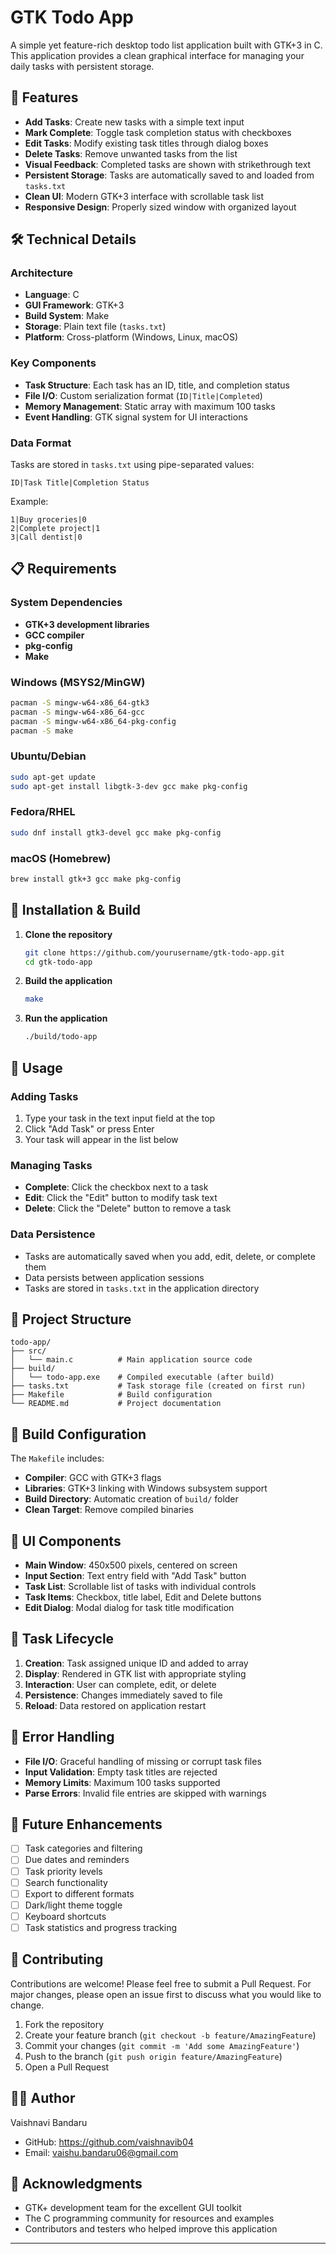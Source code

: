 # GTK Todo App

A simple yet feature-rich desktop todo list application built with GTK+3 in C. This application provides a clean graphical interface for managing your daily tasks with persistent storage.


## 🚀 Features

- **Add Tasks**: Create new tasks with a simple text input
- **Mark Complete**: Toggle task completion status with checkboxes
- **Edit Tasks**: Modify existing task titles through dialog boxes
- **Delete Tasks**: Remove unwanted tasks from the list
- **Visual Feedback**: Completed tasks are shown with strikethrough text
- **Persistent Storage**: Tasks are automatically saved to and loaded from `tasks.txt`
- **Clean UI**: Modern GTK+3 interface with scrollable task list
- **Responsive Design**: Properly sized window with organized layout

## 🛠️ Technical Details

### Architecture
- **Language**: C
- **GUI Framework**: GTK+3
- **Build System**: Make
- **Storage**: Plain text file (`tasks.txt`)
- **Platform**: Cross-platform (Windows, Linux, macOS)

### Key Components
- **Task Structure**: Each task has an ID, title, and completion status
- **File I/O**: Custom serialization format (`ID|Title|Completed`)
- **Memory Management**: Static array with maximum 100 tasks
- **Event Handling**: GTK signal system for UI interactions

### Data Format
Tasks are stored in `tasks.txt` using pipe-separated values:
```
ID|Task Title|Completion Status
```
Example:
```
1|Buy groceries|0
2|Complete project|1
3|Call dentist|0
```

## 📋 Requirements

### System Dependencies
- **GTK+3 development libraries**
- **GCC compiler**
- **pkg-config**
- **Make**

### Windows (MSYS2/MinGW)
```bash
pacman -S mingw-w64-x86_64-gtk3
pacman -S mingw-w64-x86_64-gcc
pacman -S mingw-w64-x86_64-pkg-config
pacman -S make
```

### Ubuntu/Debian
```bash
sudo apt-get update
sudo apt-get install libgtk-3-dev gcc make pkg-config
```

### Fedora/RHEL
```bash
sudo dnf install gtk3-devel gcc make pkg-config
```

### macOS (Homebrew)
```bash
brew install gtk+3 gcc make pkg-config
```

## 🔧 Installation & Build

1. **Clone the repository**
   ```bash
   git clone https://github.com/yourusername/gtk-todo-app.git
   cd gtk-todo-app
   ```

2. **Build the application**
   ```bash
   make
   ```

3. **Run the application**
   ```bash
   ./build/todo-app
   ```

## 🎯 Usage

### Adding Tasks
1. Type your task in the text input field at the top
2. Click "Add Task" or press Enter
3. Your task will appear in the list below

### Managing Tasks
- **Complete**: Click the checkbox next to a task
- **Edit**: Click the "Edit" button to modify task text
- **Delete**: Click the "Delete" button to remove a task

### Data Persistence
- Tasks are automatically saved when you add, edit, delete, or complete them
- Data persists between application sessions
- Tasks are stored in `tasks.txt` in the application directory

## 📁 Project Structure

```
todo-app/
├── src/
│   └── main.c          # Main application source code
├── build/
│   └── todo-app.exe    # Compiled executable (after build)
├── tasks.txt           # Task storage file (created on first run)
├── Makefile            # Build configuration
└── README.md           # Project documentation
```

## 🔧 Build Configuration

The `Makefile` includes:
- **Compiler**: GCC with GTK+3 flags
- **Libraries**: GTK+3 linking with Windows subsystem support
- **Build Directory**: Automatic creation of `build/` folder
- **Clean Target**: Remove compiled binaries

## 🎨 UI Components

- **Main Window**: 450x500 pixels, centered on screen
- **Input Section**: Text entry field with "Add Task" button
- **Task List**: Scrollable list of tasks with individual controls
- **Task Items**: Checkbox, title label, Edit and Delete buttons
- **Edit Dialog**: Modal dialog for task title modification

## 🔄 Task Lifecycle

1. **Creation**: Task assigned unique ID and added to array
2. **Display**: Rendered in GTK list with appropriate styling
3. **Interaction**: User can complete, edit, or delete
4. **Persistence**: Changes immediately saved to file
5. **Reload**: Data restored on application restart

## 🐛 Error Handling

- **File I/O**: Graceful handling of missing or corrupt task files
- **Input Validation**: Empty task titles are rejected
- **Memory Limits**: Maximum 100 tasks supported
- **Parse Errors**: Invalid file entries are skipped with warnings

## 🚀 Future Enhancements

- [ ] Task categories and filtering
- [ ] Due dates and reminders
- [ ] Task priority levels
- [ ] Search functionality
- [ ] Export to different formats
- [ ] Dark/light theme toggle
- [ ] Keyboard shortcuts
- [ ] Task statistics and progress tracking

## 🤝 Contributing

Contributions are welcome! Please feel free to submit a Pull Request. For major changes, please open an issue first to discuss what you would like to change.

1. Fork the repository
2. Create your feature branch (`git checkout -b feature/AmazingFeature`)
3. Commit your changes (`git commit -m 'Add some AmazingFeature'`)
4. Push to the branch (`git push origin feature/AmazingFeature`)
5. Open a Pull Request

## 👨‍💻 Author

Vaishnavi Bandaru
- GitHub: https://github.com/vaishnavib04
- Email:  vaishu.bandaru06@gmail.com

## 🙏 Acknowledgments

- GTK+ development team for the excellent GUI toolkit
- The C programming community for resources and examples
- Contributors and testers who helped improve this application

---

